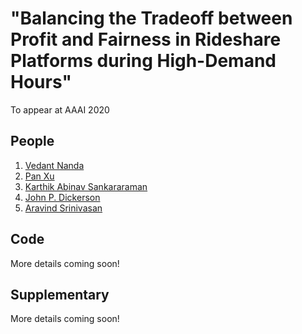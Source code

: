 # "Balancing the Tradeoff between Profit and Fairness in Rideshare Platforms during High-Demand Hours"

To appear at AAAI 2020

## People
1. [Vedant Nanda](http://nvedant07.github.io/)
2. [Pan Xu](https://sites.google.com/site/panxupi/)
3. [Karthik Abinav Sankararaman](http://karthikabinavs.xyz/)
4. [John P. Dickerson](http://johnpdickerson.com)
5. [Aravind Srinivasan](http://www.cs.umd.edu/~srin/)

## Code

More details coming soon!

## Supplementary

More details coming soon!
